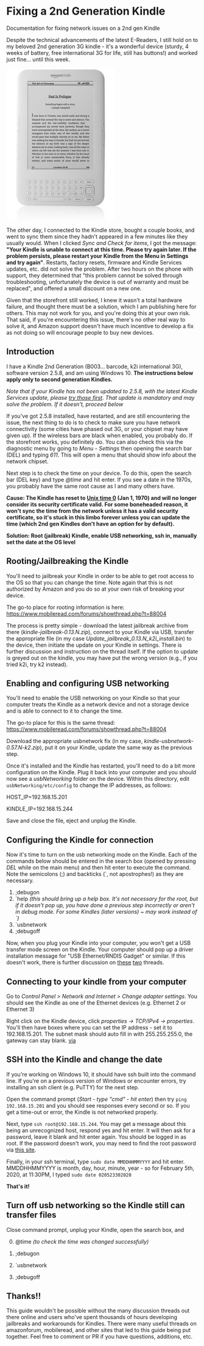 # Fixing a 2nd Generation Kindle
Documentation for fixing network issues on a 2nd gen Kindle

Despite the technical advancements of the latest E-Readers, I still hold on to my beloved 2nd generation 3G kindle - it's a wonderful device (sturdy, 4 weeks of battery, free international 3G for life, still has buttons!) and worked just fine... until this week. 

![2nd gen kindle](s-l500.jpg)

The other day, I connected to the Kindle store, bought a couple books, and went to sync them since they hadn't appeared in a few minutes like they usually would. When I clicked *Sync and Check for items*, I got the message: **"Your Kindle is unable to connect at this time. Please try again later. If the problem persists, please restart your Kindle from the Menu in Settings and try again"**. Restarts, factory resets, firmware and Kindle Services updates, etc. did not solve the problem. After two hours on the phone with support, they determined that "this problem cannot be solved through troubleshooting, unfortunately the device is out of warranty and must be replaced", and offered a small discount on a new one. 

Given that the storefront still worked, I knew it wasn't a total hardware failure, and thought there must be a solution, which I am publishing here for others. This may not work for you, and you're doing this at your own risk. That said, if you're encountering this issue, there's no other real way to solve it, and Amazon support doesn't have much incentive to develop a fix as not doing so will encourage people to buy new devices.

## Introduction

I have a Kindle 2nd Generation (B003... barcode, k2i international 3G), software version 2.5.8, and am using Windows 10. **The instructions below apply only to second generation Kindles.**

*Note that if your Kindle has not been updated to 2.5.8, with the latest Kindle Services update, please [try those first](https://www.amazon.com/gp/help/customer/display.html?nodeId=GKMQC26VQQMM8XSW). That update is mandatory and may solve the problem. If it doesn't, proceed below*

If you've got 2.5.8 installed, have restarted, and are still encountering the issue, the next thing to do is to check to make sure you have network connectivity (some cities have phased out 3G, or your chipset may have given up). If the wireless bars are black when enabled, you probably do. If the storefront works, you definitely do. You can also check this via the diagnostic menu by going to *Menu - Settings* then opening the search bar (DEL) and typing *611*. This will open a menu that should show info about the network chipset.

Next step is to check the time on your device. To do this, open the search bar (DEL key) and type *@time* and hit enter. If you see a date in the 1970s, you probably have the same root cause as I and many others have.

**Cause: The Kindle has reset to [Unix time 0](https://en.wikipedia.org/wiki/Unix_time) (Jan 1, 1970) and will no longer consider its security certificate valid. For some boneheaded reason, it won't sync the time from the network unless it has a valid security certificate, so it's stuck in this limbo forever unless you can update the time (which 2nd gen Kindles don't have an option for by default).**
 
**Solution: Root (jailbreak) Kindle, enable USB networking, ssh in, manually set the date at the OS level**

## Rooting/Jailbreaking the Kindle
 
You'll need to jailbreak your Kindle in order to be able to get root access to the OS so that you can change the time. Note again that this is not authorized by Amazon and you do so at your own risk of breaking your device.

The go-to place for rooting information is here: https://www.mobileread.com/forums/showthread.php?t=88004
 
The process is pretty simple - download the latest jailbreak archive from there (*kindle-jailbreak-0.13.N.zip*), connect to your Kindle via USB, transfer the appropriate file (in my case *Update_jailbreak_0.13.N_k2i_install.bin*) to the device, then initiate the update on your Kindle in settings. There is further discussion and instruction on the thread itself. If the option to update is greyed out on the kindle, you may have put the wrong version (e.g., if you tried k2i, try k2 instead).

## Enabling and configuring USB networking
 
You'll need to enable the USB networking on your Kindle so that your computer treats the Kindle as a network device and not a storage device and is able to connect to it to change the time. 

The go-to place for this is the same thread: https://www.mobileread.com/forums/showthread.php?t=88004

Download the appropriate usbnetwork fix (in my case, *kindle-usbnetwork-0.57.N-k2.zip*), put it on your Kindle, update the same way as the previous step.

Once it's installed and the Kindle has restarted, you'll need to do a bit more configuration on the Kindle. Plug it back into your computer and you should now see a *usbNetworking* folder on the device. Within this directory, edit `usbNetworking/etc/config` to change the IP addresses, as follows:

HOST_IP=192.168.15.201

KINDLE_IP=192.168.15.244

Save and close the file, eject and unplug the Kindle. 

## Configuring the Kindle for connection
 
Now it's time to turn on the usb networking mode on the Kindle. Each of the commands below should be entered in the search box (opened by pressing *DEL* while on the main menu) and then hit enter to execute the command. Note the semicolons (;) and backticks (\`, not apostrophes!) as they are necessary.
 
1) ;debugon
2) \`help *(this should bring up a help box. It's not necessary for the root, but if it doesn't pop up, you have done a previous step incorrectly or aren't in debug mode. For some Kindles (later versions) ~ may work instead of \`)*
3) \`usbnetwork
4) ;debugoff

Now, when you plug your Kindle into your computer, you won't get a USB transfer mode screen on the Kindle. Your computer should pop up a driver installation message for "USB Ethernet/RNDIS Gadget" or similar. If this doesn't work, there is further discussion on [these](https://www.mobileread.com/forums/showthread.php?p=3815254) [two](https://www.mobileread.com/forums/showthread.php?t=272170&highlight=RNDIS) threads.

## Connecting to your kindle from your computer

Go to *Control Panel > Network and Internet > Change adapter settings*. You should see the Kindle as one of the Ethernet devices (e.g. Ethernet 2 or Ethernet 3) 

Right click on the Kindle device, click *properties -> TCP/IPv4 -> properties*. You'll then have boxes where you can set the IP address - set it to 192.168.15.201. The subnet mask should auto fill in with 255.255.255.0, the gateway can stay blank. [via](https://www.mobileread.com/forums/showthread.php?t=176344&page=4)

## SSH into the Kindle and change the date

If you're working on Windows 10, it should have ssh built into the command line. If you're on a previous version of Windows or encounter errors, try installing an ssh client (e.g. PuTTY) for the next step.

Open the command prompt (*Start - type "cmd" - hit enter*) then try `ping 192.168.15.201` and you should see responses every second or so. If you get a time-out or error, the Kindle is not networked properly.
 
Next, type `ssh root@192.168.15.244`. You may get a message about this being an unrecognized host, respond yes and hit enter. It will then ask for a password, leave it blank and hit enter again. You should be logged in as root. If the password doesn't work, you may need to find the root password via [this site](https://www.sven.de/kindle/). 

Finally, in your ssh terminal, type `sudo date MMDDHHMMYYYY` and hit enter. MMDDHHMMYYYY is month, day, hour, minute, year - so for February 5th, 2020, at 11:30PM, I typed `sudo date 020523302020`

**That's it!** 

## Turn off usb networking so the Kindle still can transfer files
Close command prompt, unplug your Kindle, open the search box, and 

0) @time *(to check the time was changed successfully)*

1) ;debugon

2) \`usbnetwork
 
3) ;debugoff


## Thanks!!
This guide wouldn't be possible without the many discussion threads out there online and users who've spent thousands of hours developing jailbreaks and workarounds for Kindles. There were many useful threads on amazonforum, mobileread, and other sites that led to this guide being put together. Feel free to comment or PR if you have questions, additions, etc.
